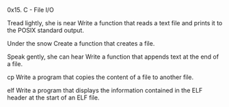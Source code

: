 0x15. C - File I/O

Tread lightly, she is near Write a function that reads a text file and prints it to the POSIX standard output.

Under the snow Create a function that creates a file.

Speak gently, she can hear Write a function that appends text at the end of a file.

cp Write a program that copies the content of a file to another file.

elf Write a program that displays the information contained in the ELF header at the start of an ELF file.

